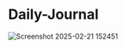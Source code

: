 # Daily-Journal

![Screenshot 2025-02-21 152451](https://github.com/user-attachments/assets/655eca59-96b8-4757-8a14-b0a60aeaaa59)
